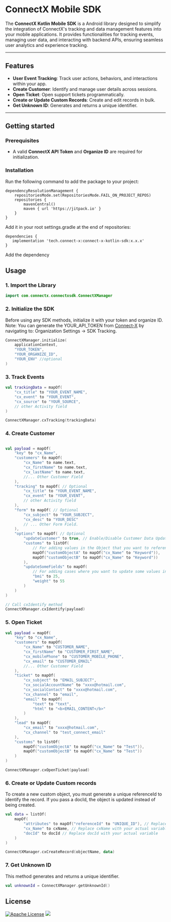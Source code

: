 # ConnectX Mobile SDK

The **ConnectX Kotlin Mobile SDK** is a Android library designed to simplify the integration of ConnectX's tracking and data management features into your mobile applications. It provides functionalities for tracking events, managing user data, and interacting with backend APIs, ensuring seamless user analytics and experience tracking.

---

## Features

- **User Event Tracking**: Track user actions, behaviors, and interactions within your app.
- **Create Customer**: Identify and manage user details across sessions.
- **Open Ticket**: Open support tickets programmatically.
- **Create or Update Custom Records**: Create and edit records in bulk.
- **Get Unknown ID**: Generates and returns a unique identifier.

---

## Getting started

### Prerequisites
- A valid **ConnectX API Token** and **Organize ID** are required for initialization.

### Installation
Run the following command to add the package to your project:

```grandle
dependencyResolutionManagement {
    repositoriesMode.set(RepositoriesMode.FAIL_ON_PROJECT_REPOS)
    repositories {
        mavenCentral()
        maven { url 'https://jitpack.io' }
    }
}
```
Add it in your root settings.gradle at the end of repositories:


```grandle
dependencies {
   implementation 'tech.connect-x:connect-x-kotlin-sdk:x.x.x'
}
```
Add the dependency

## Usage

### 1. Import the Library

```kotlin
import com.connectx.connectxsdk.ConnectXManager
```


### 2. Initialize the SDK

Before using any SDK methods, initialize it with your token and organize ID.
Note: You can generate the YOUR_API_TOKEN from [Connect-X](https://app.connect-x.tech/) by navigating to:
Organization Settings → SDK Tracking.

```kotlin
ConnectXManager.initialize(
    applicationContext,
    "YOUR_TOKEN",
    "YOUR_ORGANIZE_ID",
    "YOUR_ENV" //optional
)
```

### 3. Track Events

```kotlin
val trackingData = mapOf(
    "cx_title" to "YOUR_EVENT_NAME",
    "cx_event" to "YOUR_EVENT",
    "cx_source" to "YOUR_SOURCE",
    // other Activity field
)

ConnectXManager.cxTracking(trackingData)
```

### 4. Create Customer

```kotlin

val payload = mapOf(
    "key" to "cx_Name",
    "customers" to mapOf(
        "cx_Name" to name.text,
        "cx_firstName" to name.text,
        "cx_lastName" to name.text,
        //... Other Customer Field
    ), 
    "tracking" to mapOf( // Optional
        "cx_title" to "YOUR_EVENT_NAME",
        "cx_event" to "YOUR_EVENT",
        // other Activity field
    ), 
    "form" to mapOf( // Optional
        "cx_subject" to "YOUR_SUBJECT",
        "cx_desc" to "YOUR_DESC"
        // ... Other Form Field.
    ), 
    "options" to mapOf( // Optional
        "updateCustomer" to true, // Enable/Disable Customer Data Update
        "customs" to listOf(
            // For adding values in the Object that you want to reference with the Customer Object.
            mapOf("customObjectA" to mapOf("cx_Name" to "Keyword")),
            mapOf("customObjectB" to mapOf("cx_Name" to "Keyword"))
        ),
        "updateSomeFields" to mapOf(
            // For adding cases where you want to update some values in the Customers Object.
            "bmi" to 25,
            "weight" to 55
        )
    )
)

// Call cxIdentify method
ConnectXManager.cxIdentify(payload)
```

### 5. Open Ticket

```kotlin
val payload = mapOf(
    "key" to "cx_Name",
    "customers" to mapOf(
        "cx_Name" to "CUSTOMER_NAME",
        "cx_firstName" to "CUSTOMER_FIRST_NAME",
        "cx_mobilePhone" to "CUSTOMER_MOBILE_PHONE",
        "cx_email" to "CUSTOMER_EMAIL"
        //... Other Customer Field
    ),
    "ticket" to mapOf(
        "cx_subject" to "EMAIL_SUBJECT",
        "cx_socialAccountName" to "xxxx@hotmail.com",
        "cx_socialContact" to "xxxx@hotmail.com",
        "cx_channel" to "email",
        "email" to mapOf(
            "text" to "text",
            "html" to "<b>EMAIL_CONTENT</b>"
        )
    ),
    "lead" to mapOf(
        "cx_email" to "xxxx@hotmail.com",
        "cx_channel" to "test_connect_email"
    ),
    "customs" to listOf(
        mapOf("customObjectA" to mapOf("cx_Name" to "Test")),
        mapOf("customObjectB" to mapOf("cx_Name" to "Test"))
    )
)

ConnectXManager.cxOpenTicket(payload)
```

### 6. Create or Update Custom records

To create a new custom object, you must generate a unique referenceId to identify the record. If you pass a docId, the object is updated instead of being created.

```kotlin
val data = listOf(
    mapOf(
        "attributes" to mapOf("referenceId" to "UNIQUE_ID"), // Replace with your unique ID generation logic
        "cx_Name" to cxName, // Replace cxName with your actual variable
        "docId" to docId // Replace docId with your actual variable
    )
)

ConnectXManager.cxCreateRecord(objectName, data)

```

### 7. Get Unknown ID

This method generates and returns a unique identifier.

```kotlin
val unknownId = ConnectXManager.getUnknownId()
```

## License

[![Apache License](https://img.shields.io/badge/License-Apache-blue.svg)](https://www.apache.org/licenses/LICENSE-2.0)
[![](https://jitpack.io/v/connect-x-team/connect-x-kotlin-sdk.svg)](https://jitpack.io/#connect-x-team/connect-x-kotlin-sdk)

